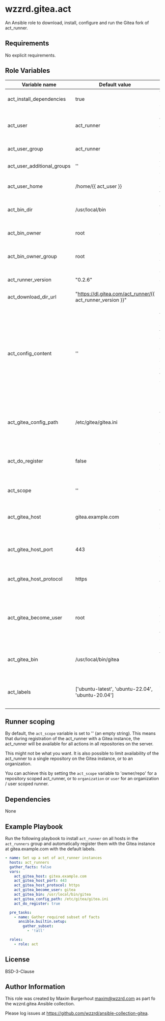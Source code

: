 wzzrd.gitea.act
===============

An Ansible role to download, install, configure and run the Gitea fork of act_runner.

Requirements
------------

No explicit requirements.

Role Variables
--------------

| Variable name | Default value | Meaning | Mandatory |
|---------------|---------------|---------|-----------|
| act_install_dependencies | true | Whether or not to install dependencies | false |
| act_user | act_runner | User to run the act_runner process under | false |
| act_user_group | act_runner | Group for the act_user | false |
| act_user_additional_groups | '' | Any additional groups for act_user | false |
| act_user_home | /home/{{ act_user }} | Home directory for the act_user | false |
| act_bin_dir | /usr/local/bin | Location for the act_runner binary | false |
| act_bin_owner | root | Owner of the act_runner binary | false |
| act_bin_owner_group | root | Group of the owner of the act_runner binary | false |
| act_runner_version | "0.2.6" | Version of act_runner to install | false |
| act_download_dir_url | "https://dl.gitea.com/act_runner/{{ act_runner_version }}" |  Download location | false |
| act_config_content | '' | Contents for the `config.yaml` configuration file for act_runner, if left empty, it will be populated with the defaults by the act_runner process itself (i.e. not this role) | false |
| act_gitea_config_path | /etc/gitea/gitea.ini | Location of the Gitea configuration (required for automatic registration) | false |
| act_do_register | false | Whether or not to auto-registre this act_runner with a Gitea instance | false |
| act_scope | '' | Scope for the act_runner, see below | false |
| act_gitea_host | gitea.example.com | Hostname of the Gitea instance to auto-register with | false |
| act_gitea_host_port | 443 | Port of the Gitea instance to auto-register with | false |
| act_gitea_host_protocol | https | Conenction protocol to the Gitea instance | false |
| act_gitea_become_user | root | User to become *on the Gitea server* during auto-registration token generation | false |
| act_gitea_bin | /usr/local/bin/gitea | Location of the gitea binary on the Gitea instance | false |
| act_labels | ['ubuntu-latest', 'ubuntu-22.04', 'ubuntu-20.04'] | Labels to attach to this runner during auto-registration | false |

Runner scoping
--------------

By default, the `act_scope` variable is set to '' (an empty string). This means that during registration of the act_runner with a Gitea instance, the act_runner will be available for all actions in all repositories on the server.

This might not be what you want. It is also possible to limit availability of the act_runner to a single repository on the Gitea instance, or to an organization.

You can achieve this by setting the `act_scope` variable to 'owner/repo' for a repository scoped act_runner, or to `organization` or `user` for an organization / user scoped runner.

Dependencies
------------

None

Example Playbook
----------------

Run the following playbook to install `act_runner` on all hosts in the `act_runners` group and automatically register them with the Gitea instance at gitea.example.com with the default labels.

```yaml
- name: Set up a set of act_runner instances
  hosts: act_runners
  gather_facts: false
  vars:
    act_gitea_host: gitea.example.com
    act_gitea_host_port: 443
    act_gitea_host_protocol: https
    act_gitea_become_user: gitea
    act_gitea_bin: /usr/local/bin/gitea
    act_gitea_config_path: /etc/gitea/gitea.ini
    act_do_register: true

  pre_tasks:
    - name: Gather required subset of facts
      ansible.builtin.setup:
        gather_subset:
          - '!all'

  roles:
    - role: act

```

License
-------

BSD-3-Clause

Author Information
------------------

This role was created by Maxim Burgerhout <maxim@wzzrd.com> as part fo the wzzrd.gitea Ansible collection.

Please log issues at https://github.com/wzzrd/ansible-collection-gitea.
